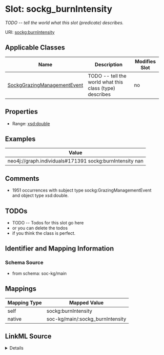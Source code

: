 

# Slot: sockg_burnIntensity


_TODO -- tell the world what this slot (predicate) describes._





URI: [sockg:burnIntensity](http://www.semanticweb.org/sockg/ontologies/2024/0/soil-carbon-ontology/burnIntensity)



<!-- no inheritance hierarchy -->





## Applicable Classes

| Name | Description | Modifies Slot |
| --- | --- | --- |
| [SockgGrazingManagementEvent](../classes/SockgGrazingManagementEvent.md) | TODO -- tell the world what this class (type) describes |  no  |







## Properties

* Range: [xsd:double](http://www.w3.org/2001/XMLSchema#double)






## Examples

| Value |
| --- |
| neo4j://graph.individuals#171391 sockg:burnIntensity nan |

## Comments

* 1951 occurrences with subject type sockg:GrazingManagementEvent and object type xsd:double.

## TODOs

* TODO -- Todos for this slot go here
* or you can delete the todos
* if you think the class is perfect.

## Identifier and Mapping Information







### Schema Source


* from schema: soc-kg/main




## Mappings

| Mapping Type | Mapped Value |
| ---  | ---  |
| self | sockg:burnIntensity |
| native | soc-kg/main/:sockg_burnIntensity |




## LinkML Source

<details>
```yaml
name: sockg_burnIntensity
description: TODO -- tell the world what this slot (predicate) describes.
todos:
- TODO -- Todos for this slot go here
- or you can delete the todos
- if you think the class is perfect.
comments:
- 1951 occurrences with subject type sockg:GrazingManagementEvent and object type
  xsd:double.
examples:
- value: neo4j://graph.individuals#171391 sockg:burnIntensity nan
from_schema: soc-kg/main
rank: 1000
slot_uri: sockg:burnIntensity
alias: sockg_burnIntensity
domain_of:
- sockg_GrazingManagementEvent
range: double

```
</details>
